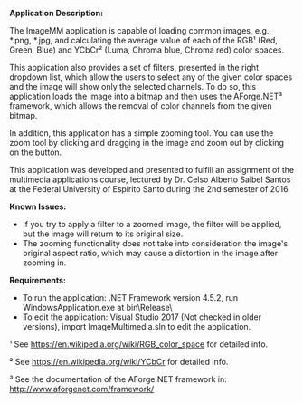 **Application Description:**

The ImageMM application is capable of loading common images, e.g., *.png, *.jpg, and calculating the average value of each of the RGB¹ (Red, Green, Blue) and YCbCr² (Luma, Chroma blue, Chroma red) color spaces.

This application also provides a set of filters, presented in the right dropdown list, which allow the users to select any of the given color spaces and the image will show only the selected channels. To do so, this application loads the image into a bitmap and then uses the AForge.NET³ framework, which allows the removal of color channels from the given bitmap.

In addition, this application has a simple zooming tool. You can use the zoom tool by clicking and dragging in the image and zoom out by clicking on the button.

This application was developed and presented to fulfill an assignment of the multimedia applications course, lectured by Dr. Celso Alberto Saibel Santos at the Federal University of Espírito Santo during the 2nd semester of 2016.

**Known Issues:**

* If you try to apply a filter to a zoomed image, the filter will be applied, but the image will return to its original size.
* The zooming functionality does not take into consideration the image's original aspect ratio, which may cause a distortion in the image after zooming in.

**Requirements:**

* To run the application: .NET Framework version 4.5.2, run WindowsApplication.exe at bin\Release\
* To edit the application: Visual Studio 2017 (Not checked in older versions), import ImageMultimedia.sln to edit the application.

¹ See https://en.wikipedia.org/wiki/RGB_color_space for detailed info.

² See https://en.wikipedia.org/wiki/YCbCr for detailed info.

³ See the documentation of the AForge.NET framework in: http://www.aforgenet.com/framework/
